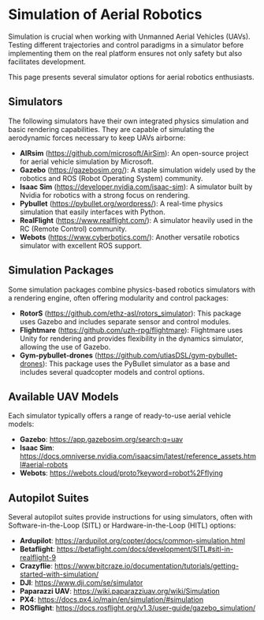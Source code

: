 # Simulation of Aerial Robotics

Simulation is crucial when working with Unmanned Aerial Vehicles (UAVs). Testing different trajectories and control paradigms in a simulator before implementing them on the real platform ensures not only safety but also facilitates development.

This page presents several simulator options for aerial robotics enthusiasts.

## Simulators

The following simulators have their own integrated physics simulation and basic rendering capabilities. They are capable of simulating the aerodynamic forces necessary to keep UAVs airborne:

* **AIRsim** (https://github.com/microsoft/AirSim): An open-source project for aerial vehicle simulation by Microsoft.
* **Gazebo** (https://gazebosim.org/): A staple simulation widely used by the robotics and ROS (Robot Operating System) community.
* **Isaac Sim** (https://developer.nvidia.com/isaac-sim): A simulator built by Nvidia for robotics with a strong focus on rendering.
* **Pybullet** (https://pybullet.org/wordpress/): A real-time physics simulation that easily interfaces with Python.
* **RealFlight** (https://www.realflight.com/): A simulator heavily used in the RC (Remote Control) community.
* **Webots** (https://www.cyberbotics.com/): Another versatile robotics simulator with excellent ROS support.

## Simulation Packages

Some simulation packages combine physics-based robotics simulators with a rendering engine, often offering modularity and control packages:

* **RotorS** (https://github.com/ethz-asl/rotors_simulator): This package uses Gazebo and includes separate sensor and control modules.
* **Flightmare** (https://github.com/uzh-rpg/flightmare): Flightmare uses Unity for rendering and provides flexibility in the dynamics simulator, allowing the use of Gazebo.
* **Gym-pybullet-drones** (https://github.com/utiasDSL/gym-pybullet-drones): This package uses the PyBullet simulator as a base and includes several quadcopter models and control options.

## Available UAV Models

Each simulator typically offers a range of ready-to-use aerial vehicle models:

* **Gazebo**: https://app.gazebosim.org/search;q=uav
* **Isaac Sim**: https://docs.omniverse.nvidia.com/isaacsim/latest/reference_assets.html#aerial-robots
* **Webots**: https://webots.cloud/proto?keyword=robot%2Fflying

## Autopilot Suites

Several autopilot suites provide instructions for using simulators, often with Software-in-the-Loop (SITL) or Hardware-in-the-Loop (HITL) options:

* **Ardupilot**: https://ardupilot.org/copter/docs/common-simulation.html
* **Betaflight**: https://betaflight.com/docs/development/SITL#sitl-in-realflight-9
* **Crazyflie**: https://www.bitcraze.io/documentation/tutorials/getting-started-with-simulation/
* **DJI**: https://www.dji.com/se/simulator
* **Paparazzi UAV**: https://wiki.paparazziuav.org/wiki/Simulation
* **PX4**: https://docs.px4.io/main/en/simulation/#simulation
* **ROSflight**: https://docs.rosflight.org/v1.3/user-guide/gazebo_simulation/

